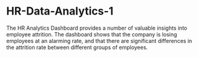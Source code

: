 # HR-Data-Analytics-1
The HR Analytics Dashboard provides a number of valuable insights into employee attrition. The dashboard shows that the company is losing employees at an alarming rate, and that there are significant differences in the attrition rate between different groups of employees.
